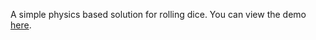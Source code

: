 A simple physics based solution for rolling dice.
You can view the demo [here](https://arualdev.github.io/dice-roller/).
